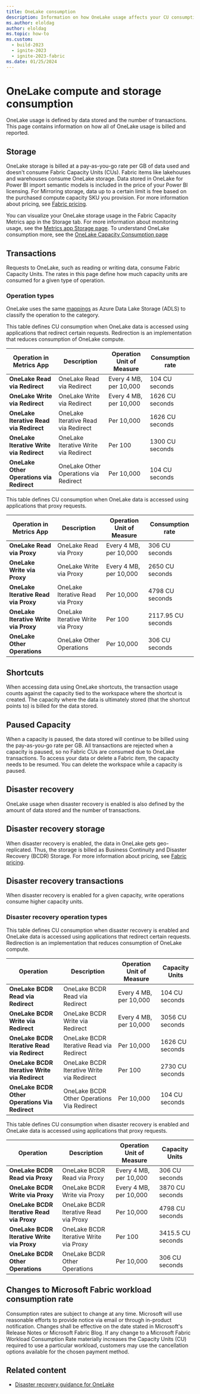 ```yaml
---
title: OneLake consumption
description: Information on how OneLake usage affects your CU consumption.
ms.author: eloldag
author: eloldag
ms.topic: how-to
ms.custom:
  - build-2023
  - ignite-2023
  - ignite-2023-fabric
ms.date: 01/25/2024
---
```


# OneLake compute and storage consumption

OneLake usage is defined by data stored and the number of transactions. This page contains information on how all of OneLake usage is billed and reported.

## Storage

OneLake storage is billed at a pay-as-you-go rate per GB of data used and doesn't consume Fabric Capacity Units (CUs). Fabric items like lakehouses and warehouses consume OneLake storage. Data stored in OneLake for Power BI import semantic models is included in the price of your Power BI licensing. For Mirroring storage, data up to a certain limit is free based on the purchased compute capacity SKU you provision. For more information about pricing, see [Fabric pricing](https://azure.microsoft.com/pricing/details/microsoft-fabric/).

You can visualize your OneLake storage usage in the Fabric Capacity Metrics app in the Storage tab. For more information about monitoring usage, see the [Metrics app Storage page](../enterprise/metrics-app-storage-page.md). To understand OneLake consumption more, see the [OneLake Capacity Consumption page](../onelake/onelake-capacity-consumption.md)

## Transactions

Requests to OneLake, such as reading or writing data, consume Fabric Capacity Units. The rates in this page define how much capacity units are consumed for a given type of operation. 

### Operation types
OneLake uses the same [mappings](/azure/storage/blobs/map-rest-apis-transaction-categories) as Azure Data Lake Storage (ADLS) to classify the operation to the category.

This table defines CU consumption when OneLake data is accessed using applications that redirect certain requests. Redirection is an implementation that reduces consumption of OneLake compute.

| **Operation in Metrics App** | **Description** | **Operation Unit of Measure** | **Consumption rate** |
|---|---|---|---|
| **OneLake Read via Redirect** | OneLake Read via Redirect | Every 4 MB, per 10,000 | 104 CU seconds |
| **OneLake Write via Redirect** | OneLake Write via Redirect | Every 4 MB, per 10,000 | 1626 CU seconds |
| **OneLake Iterative Read via Redirect** | OneLake Iterative Read via Redirect | Per 10,000 | 1626 CU seconds |
| **OneLake Iterative Write via Redirect** | OneLake Iterative Write via Redirect | Per 100 | 1300 CU seconds |
| **OneLake Other Operations via Redirect** | OneLake Other Operations via Redirect | Per 10,000 | 104 CU seconds |

This table defines CU consumption when OneLake data is accessed using applications that proxy requests.

| **Operation in Metrics App** | **Description** | **Operation Unit of Measure** | **Consumption rate** |
|---|---|---|---|
| **OneLake Read via Proxy** | OneLake Read via Proxy | Every 4 MB, per 10,000 | 306 CU seconds |
| **OneLake Write via Proxy** | OneLake Write via Proxy | Every 4 MB, per 10,000 | 2650 CU seconds |
| **OneLake Iterative Read via Proxy** | OneLake Iterative Read via Proxy | Per 10,000 | 4798 CU seconds |
| **OneLake Iterative Write via Proxy** | OneLake Iterative Write via Proxy | Per 100 | 2117.95 CU seconds |
| **OneLake Other Operations** | OneLake Other Operations | Per 10,000 | 306 CU seconds |

## Shortcuts
When accessing data using OneLake shortcuts, the transaction usage counts against the capacity tied to the workspace where the shortcut is created. The capacity where the data is ultimately stored (that the shortcut points to) is billed for the data stored.

## Paused Capacity
When a capacity is paused, the data stored will continue to be billed using the pay-as-you-go rate per GB. All transactions are rejected when a capacity is paused, so no Fabric CUs are consumed due to OneLake transactions. To access your data or delete a Fabric item, the capacity needs to be resumed. You can delete the workspace while a capacity is paused.

## Disaster recovery

OneLake usage when disaster recovery is enabled is also defined by the amount of data stored and the number of transactions.  

## Disaster recovery storage

When disaster recovery is enabled, the data in OneLake gets geo-replicated. Thus, the storage is billed as Business Continuity and Disaster Recovery (BCDR) Storage. For more information about pricing, see [Fabric pricing](https://azure.microsoft.com/pricing/details/microsoft-fabric/).

## Disaster recovery transactions

When disaster recovery is enabled for a given capacity, write operations consume higher capacity units.

### Disaster recovery operation types

This table defines CU consumption when disaster recovery is enabled and OneLake data is accessed using applications that redirect certain requests. Redirection is an implementation that reduces consumption of OneLake compute.

| **Operation** | **Description** | **Operation Unit of Measure** | **Capacity Units** |
|---|---|---|---|
| **OneLake BCDR Read via Redirect** | OneLake BCDR Read via Redirect | Every 4 MB, per 10,000 | 104 CU seconds |
| **OneLake BCDR Write via Redirect** | OneLake BCDR Write via Redirect | Every 4 MB, per 10,000 | 3056 CU seconds |
| **OneLake BCDR Iterative Read via Redirect** | OneLake BCDR Iterative Read via Redirect | Per 10,000 | 1626 CU seconds |
| **OneLake BCDR Iterative Write via Redirect** | OneLake BCDR Iterative Write via Redirect | Per 100 | 2730 CU seconds |
| **OneLake BCDR Other Operations Via Redirect** | OneLake BCDR Other Operations Via Redirect | Per 10,000 | 104 CU seconds |

This table defines CU consumption when disaster recovery is enabled and OneLake data is accessed using applications that proxy requests.

| **Operation** | **Description** | **Operation Unit of Measure** | **Capacity Units** |
|---|---|---|---|
| **OneLake BCDR Read via Proxy** | OneLake BCDR Read via Proxy | Every 4 MB, per 10,000 | 306 CU seconds |
| **OneLake BCDR Write via Proxy** | OneLake BCDR Write via Proxy | Every 4 MB, per 10,000 | 3870 CU seconds |
| **OneLake BCDR Iterative Read via Proxy** | OneLake BCDR Iterative Read via Proxy | Per 10,000 | 4798 CU seconds |
| **OneLake BCDR Iterative Write via Proxy** | OneLake BCDR Iterative Write via Proxy | Per 100 | 3415.5 CU seconds |
| **OneLake BCDR Other Operations** | OneLake BCDR Other Operations | Per 10,000 | 306 CU seconds |

## Changes to Microsoft Fabric workload consumption rate

Consumption rates are subject to change at any time. Microsoft will use reasonable efforts to provide notice via email or through in-product notification. Changes shall be effective on the date stated in Microsoft's Release Notes or Microsoft Fabric Blog. If any change to a Microsoft Fabric Workload Consumption Rate materially increases the Capacity Units (CU) required to use a particular workload, customers may use the cancellation options available for the chosen payment method.

## Related content

- [Disaster recovery guidance for OneLake](onelake-disaster-recovery.md)
